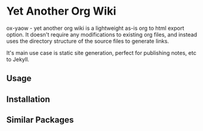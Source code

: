 # Yet Another Org Wiki

ox-yaow - yet another org wiki is a lightweight as-is org to html export option. It doesn't require any modifications to existing org files, and instead uses the directory structure of the source files to generate links.

It's main use case is static site generation, perfect for publishing notes, etc to Jekyll.

## Usage

## Installation

## Similar Packages
